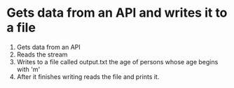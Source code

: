 # Gets data from an API and writes it to a file
1. Gets data from an API
2. Reads the stream
3. Writes to a file called output.txt the age of persons whose age begins with 'm'
4. After it finishes writing reads the file and prints it.
